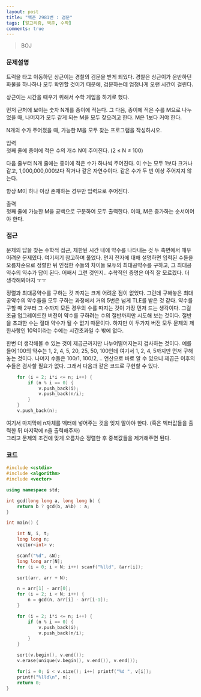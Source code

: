 ```yaml
---
layout: post
title: "백준 2981번 : 검문"
tags: [알고리즘, 백준, 수학]
comments: true
---
```


> BOJ  

### 문제설명  
트럭을 타고 이동하던 상근이는 경찰의 검문을 받게 되었다. 경찰은 상근이가 운반하던 화물을 하나하나 모두 확인할 것이기 때문에, 검문하는데 엄청나게 오랜 시간이 걸린다.  

상근이는 시간을 때우기 위해서 수학 게임을 하기로 했다.  

먼저 근처에 보이는 숫자 N개를 종이에 적는다. 그 다음, 종이에 적은 수를 M으로 나누었을 때, 나머지가 모두 같게 되는 M을 모두 찾으려고 한다. M은 1보다 커야 한다.  

N개의 수가 주어졌을 때, 가능한 M을 모두 찾는 프로그램을 작성하시오.  

입력  
첫째 줄에 종이에 적은 수의 개수 N이 주어진다. (2 ≤ N ≤ 100)  

다음 줄부터 N개 줄에는 종이에 적은 수가 하나씩 주어진다. 이 수는 모두 1보다 크거나 같고, 1,000,000,000보다 작거나 같은 자연수이다. 같은 수가 두 번 이상 주어지지 않는다.  

항상 M이 하나 이상 존재하는 경우만 입력으로 주어진다.  

출력  
첫째 줄에 가능한 M을 공백으로 구분하여 모두 출력한다. 이때, M은 증가하는 순서이어야 한다.  

### 접근  
문제의 답을 찾는 수학적 접근, 제한된 시간 내에 약수를 나타내는 것 두 측면에서 매우 어려운 문제였다. 여기저기 참고하며 풀었다. 먼저 전자에 대해 설명하면 입력된 수들을 오름차순으로 정렬한 뒤 인접한 수들의 차이들 모두의 최대공약수를 구하고, 그 최대공약수의 약수가 답이 된다. 어째서 그런 것인지.. 수학적인 증명은 아직 잘 모르겠다. 더 생각해봐야지 ㅜㅜ  

정렬과 최대공약수를 구하는 것 까지는 크게 어려운 점이 없었다. 그런데 구해놓은 최대공약수의 약수들을 모두 구하는 과정에서 거의 5번은 넘게 TLE를 받은 것 같다. 약수를 구할 때 2부터 그 수까지 모든 경우의 수를 따지는 것이 가장 먼저 드는 생각이다. 그걸 조금 업그레이드한 버전이 약수를 구하려는 수의 절반까지만 시도해 보는 것이다. 절반을 초과한 수는 절대 약수가 될 수 없기 때문이다. 하지만 이 두가지 버전 모두 문제의 제한사항인 10억이라는 수에는 시간초과일 수 밖에 없다.  

한번 더 생각해볼 수 있는 것이 제곱근까지만 나누어떨어지는지 검사하는 것이다. 예를 들어 100의 약수는 1, 2, 4, 5, 20, 25, 50, 100인데 여기서 1, 2, 4, 5까지만 먼저 구해놓는 것이다. 나머지 수들은 100/1, 100/2, .. 연산으로 바로 알 수 있으니 제곱근 이후의 수들은 검사할 필요가 없다. 그래서 다음과 같은 코드로 구현할 수 있다.  
~~~c++
    for (i = 2; i*i <= n; i++) {
        if (n % i == 0) {
            v.push_back(i);
            v.push_back(n/i);
        }           
    }
    v.push_back(n);
~~~
여기서 마지막에 n자체를 벡터에 넣어주는 것을 잊지 말아야 한다. (혹은 벡터값들을 출력한 뒤 마지막에 n을 출력해주자)  
그리고 문제의 조건에 맞게 오름차순 정렬한 후 중복값들을 제거해주면 된다.  

### 코드  
~~~c++
#include <cstdio>
#include <algorithm>
#include <vector>

using namespace std;

int gcd(long long a, long long b) {
    return b ? gcd(b, a%b) : a;
}

int main() {

    int N, i, t;
    long long n;
    vector<int> v;

    scanf("%d", &N);
    long long arr[N];
    for (i = 0; i < N; i++) scanf("%lld", &arr[i]);

    sort(arr, arr + N);

    n = arr[1] - arr[0];
    for (i = 2; i < N; i++) {
        n = gcd(n, arr[i] - arr[i-1]);
    }

    for (i = 2; i*i <= n; i++) {
        if (n % i == 0) {
            v.push_back(i);
            v.push_back(n/i);
        }           
    }

    sort(v.begin(), v.end());
    v.erase(unique(v.begin(), v.end()), v.end());

    for(i = 0; i < v.size(); i++) printf("%d ", v[i]);
    printf("%lld\n", n);
    return 0;
}
~~~